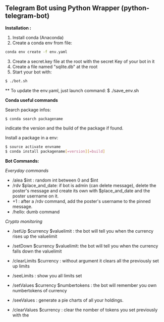## Telegram Bot using Python Wrapper (python-telegram-bot) ##

**Installation :**

1. Install conda (Anaconda)
2. Create a conda env from file:
  ```bash
  conda env create -f env.yaml
  ```
3. Create a secret.key file at the root with the secret Key of your bot in it
4. Create a file named "sqlite.db" at the root
5. Start your bot with:
  ```bash
  $ ./bot.sh
  ```

**
To update the env.yaml, just launch command:
$ ./save_env.sh

**Conda useful commands**

Search package infos:
  ```bash
  $ conda search packagename
  ```
indicate the version and the build of the package if found.

Install a package in a env:
  ```bash
  $ source activate envname
  $ conda install packagename[=version][=build]
  ```

**Bot Commands:**

*Everyday commands*
- /alea $int : random int between 0 and $int
- /rdv $place_and_date: if bot is admin (can delete message), delete the
poster's message and create its own with $place_and_date and the poster
username on it.
- +1 : after a /rdv command, add the poster's username to the pinned message.
- /hello: dumb command

*Crypto monitoring*
- /setUp $currency $valuelimit : the bot will tell you when the currency rises up the valuelimit
- /setDown $currency $valuelimit: the bot will tell you when the currency falls down the valuelimit
- /clearLimits $currency : without argument it clears all the previously set up limits
- /seeLimits : show you all limits set

- /setValues $currency $numbertokens : the bot will remember you own numbertokens of currency
- /seeValues : generate a pie charts of all your holdings.
- /clearValues $currency : clear the nomber of tokens you set previously with the <currency>
